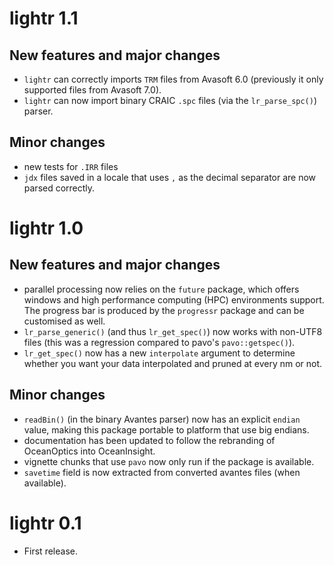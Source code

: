 # lightr 1.1

## New features and major changes

* `lightr` can correctly imports `TRM` files from Avasoft 6.0 (previously it 
only supported files from Avasoft 7.0).
* `lightr` can now import binary CRAIC `.spc` files (via the `lr_parse_spc()`)
parser.

## Minor changes

* new tests for `.IRR` files
* `jdx` files saved in a locale that uses `,` as the decimal separator are now
parsed correctly.

# lightr 1.0

## New features and major changes

* parallel processing now relies on the `future` package, which offers windows
and high performance computing (HPC) environments support. The progress bar is
produced by the `progressr` package and can be customised as well.
* `lr_parse_generic()` (and thus `lr_get_spec()`) now works with non-UTF8 files
(this was a regression compared to pavo's `pavo::getspec()`).
* `lr_get_spec()` now has a new `interpolate` argument to determine whether you
want your data interpolated and pruned at every nm or not.

## Minor changes

* `readBin()` (in the binary Avantes parser) now has an explicit `endian` value,
making this package portable to platform that use big endians.
* documentation has been updated to follow the rebranding of OceanOptics into
OceanInsight.
* vignette chunks that use `pavo` now only run if the package is available.
* `savetime` field is now extracted from converted avantes files (when
available).

# lightr 0.1

* First release.
